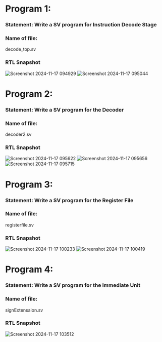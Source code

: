 # Program 1: 
### Statement: Write a SV program for Instruction Decode Stage

### Name of file:
decode_top.sv

### RTL Snapshot
![Screenshot 2024-11-17 094929](https://github.com/user-attachments/assets/d959a90e-20d4-4311-bb86-089f04fe513a)
![Screenshot 2024-11-17 095044](https://github.com/user-attachments/assets/ebf6dc57-7e30-4a50-9774-02f8b83b5091)

# Program 2: 
### Statement: Write a SV program for the Decoder

### Name of file:
decoder2.sv

### RTL Snapshot
![Screenshot 2024-11-17 095622](https://github.com/user-attachments/assets/1839d5da-191a-4daa-a9a0-39ab21e335f2)
![Screenshot 2024-11-17 095656](https://github.com/user-attachments/assets/412fa0c1-5887-4fba-b18b-26c90ade8a49)
![Screenshot 2024-11-17 095715](https://github.com/user-attachments/assets/84345787-473d-4e8e-a596-daaca6985d02)


# Program 3: 
### Statement: Write a SV program for the Register File

### Name of file:
registerfile.sv

### RTL Snapshot
![Screenshot 2024-11-17 100233](https://github.com/user-attachments/assets/71fadbb6-7f8b-4a14-ab3d-88d221ac0fc1)
![Screenshot 2024-11-17 100419](https://github.com/user-attachments/assets/ea78a9a0-d011-4f4f-8c7d-8f1e843f5a09)


# Program 4: 
### Statement: Write a SV program for the Immediate Unit

### Name of file:
signExtensaion.sv

### RTL Snapshot
![Screenshot 2024-11-17 103512](https://github.com/user-attachments/assets/dee4ecca-ebde-43b0-aea2-436f69570db5)









